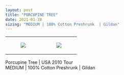 ```yaml
---
layout: post
title: "PORCUPINE TREE"
date: 2021-01-28
sizing: "MEDIUM | 100% Cotton Preshrunk  | Gildan"
---
```




<table style="width:100%;"><tr><td style="vertical-align:top;">
      <figure class="tmblr-full" data-orig-height="2048" data-orig-width="1365" data-orig-src="https://concertshirts.netlify.app/shirts/0455/0455-01.jpg"><img src="https://64.media.tumblr.com/9f731587d24efeec9d73ba69b3b862fd/0c7f9a93ec89f7a0-31/s540x810/8cbe5e877f9ebcbf2f9c2c340a8422926e6f1602.jpg" data-orig-height="2048" data-orig-width="1365" data-orig-src="https://concertshirts.netlify.app/shirts/0455/0455-01.jpg"/></figure></td>
    <td style="vertical-align:top;">
      <figure class="tmblr-full" data-orig-height="2048" data-orig-width="1365" data-orig-src="https://concertshirts.netlify.app/shirts/0455/0455-02.jpg"><img src="https://64.media.tumblr.com/a7caf6fcec27c2b63b4344701fe9259c/0c7f9a93ec89f7a0-86/s540x810/c1adc6a3cae052c63ca116a5e3d1406d41ea845a.jpg" data-orig-height="2048" data-orig-width="1365" data-orig-src="https://concertshirts.netlify.app/shirts/0455/0455-02.jpg"/></figure></td>
  </tr></table><p>
  Porcupine Tree | USA 2010 Tour<br/>MEDIUM | 100% Cotton Preshrunk | Gildan
</p>
